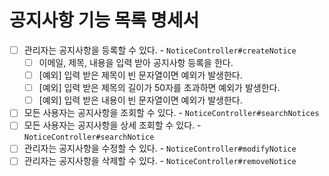 # 공지사항 기능 목록 명세서

* [ ] 관리자는 공지사항을 등록할 수 있다. - `NoticeController#createNotice`
  * [ ] 이메일, 제목, 내용을 입력 받아 공지사항 등록을 한다.
  * [ ] [예외] 입력 받은 제목이 빈 문자열이면 예외가 발생한다.
  * [ ] [예외] 입력 받은 제목의 길이가 50자를 초과하면 예외가 발생한다.
  * [ ] [예외] 입력 받은 내용이 빈 문자열이면 예외가 발생한다.
* [ ] 모든 사용자는 공지사항을 조회할 수 있다. - `NoticeController#searchNotices`
* [ ] 모든 사용자는 공지사항을 상세 조회할 수 있다. - `NoticeController#searchNotice`
* [ ] 관리자는 공지사항을 수정할 수 있다. - `NoticeController#modifyNotice`
* [ ] 관리자는 공지사항을 삭제할 수 있다. - `NoticeController#removeNotice`